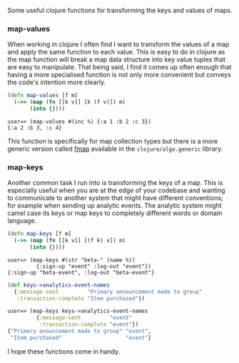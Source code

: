 Some useful clojure functions for transforming the keys and values of maps.

<!--more-->

### map-values

When working in clojure I often find I want to transform the values of a map and apply the same function to each value. This is easy to do in clojure as the map function will break a map data structure into key value tuples that are easy to manipulate. That being said, I find it comes up often enough that having a more specialised function is not only more convenient but conveys the code's intention more clearly.

```clojure
(defn map-values [f m]
  (->> (map (fn [[k v]] [k (f v)]) m)
       (into {})))
```
```clojure-repl
user=> (map-values #(inc %) {:a 1 :b 2 :c 3})
{:a 2 :b 3, :c 4}
```

This function is specifically for map collection types but there is a more generic version called [fmap](https://github.com/clojure/algo.generic/blob/master/src/main/clojure/clojure/algo/generic/functor.clj#L19) available in the `clojure/algo.generic` library.

### map-keys

Another common task I run into is transforming the keys of a map. This is especially useful when you are at the edge of your codebase and wanting to communicate to another system that might have different conventions; for example when sending up analytic events. The analytic system might camel case its keys or map keys to completely different words or domain language.

```clojure
(defn map-keys [f m]
  (->> (map (fn [[k v]] [(f k) v]) m)
       (into {})))
```
```clojure-repl
user=> (map-keys #(str "beta-" (name %))
         {:sign-up "event" :log-out "event"})
{:sign-up "beta-event", :log-out "beta-event"}
```
```clojure
(def keys->analytics-event-names
  {:message-sent         "Primary announcement made to group"
   :transaction-complete "Item purchased"})

user=> (map-keys keys->analytics-event-names
         {:message-sent         "event"
          :transaction-complete "event"})
{"Primary anouncement made to group" "event",
 "Item purchased"                    "event"}
```

I hope these functions come in handy.
